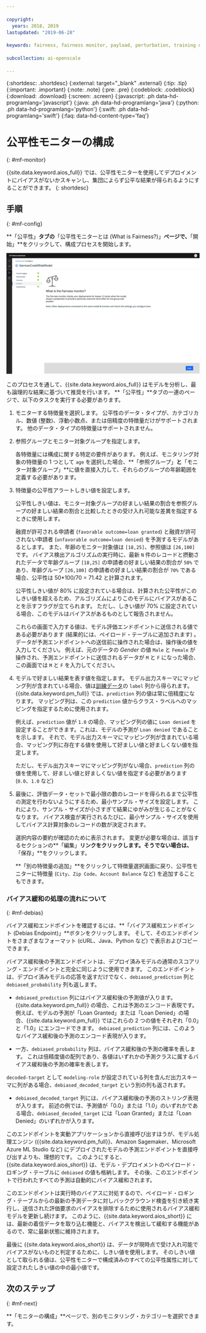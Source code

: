 ```yaml
---

copyright:
  years: 2018, 2019
lastupdated: "2019-06-28"

keywords: fairness, fairness monitor, payload, perturbation, training data, debiased

subcollection: ai-openscale

---
```


{:shortdesc: .shortdesc}
{:external: target="_blank" .external}
{:tip: .tip}
{:important: .important}
{:note: .note}
{:pre: .pre}
{:codeblock: .codeblock}
{:download: .download}
{:screen: .screen}
{:javascript: .ph data-hd-programlang='javascript'}
{:java: .ph data-hd-programlang='java'}
{:python: .ph data-hd-programlang='python'}
{:swift: .ph data-hd-programlang='swift'}
{:faq: data-hd-content-type='faq'}

# 公平性モニターの構成
{: #mf-monitor}

{{site.data.keyword.aios_full}} では、公平性モニターを使用してデプロイメントにバイアスがないかスキャンし、集団によらず公平な結果が得られるようにすることができます。
{: shortdesc}

## 手順
{: #mf-config}

**「公平性」**タブの**「公平性モニターとは (What is Fairness?)」**ページで、**「開始」**をクリックして、構成プロセスを開始します。

![「公平性モニターとは (What is Fairness?)」ページ](images/fair-what-is.png)

このプロセスを通して、{{site.data.keyword.aios_full}} はモデルを分析し、最も論理的な結果に基づいて推奨を行います。 **「公平性」**タブの一連のページで、以下のタスクを実行する必要があります。

1. モニターする特徴量を選択します。 公平性のデータ・タイプが、カテゴリカル、数値 (整数)、浮動小数点、または倍精度の特徴量だけがサポートされます。 他のデータ・タイプの特徴量はサポートされません。

1. 参照グループとモニター対象グループを指定します。

   各特徴量には構成に関する特定の要件があります。 例えば、モニタリング対象の特徴量の 1 つとして `age` を選択した場合、**「参照グループ」**と**「モニター対象グループ」**に値を直接入力して、それらのグループの年齢範囲を定義する必要があります。

1.  特徴量の公平性アラートしきい値を設定します。

    公平性しきい値は、モニター対象グループの好ましい結果の割合を参照グループの好ましい結果の割合と比較したときの受け入れ可能な差異を指定するときに使用します。

    融資が許可される申請者 (`favorable outcome=loan granted`) と融資が許可されない申請者 (`unfavorable outcome=loan denied`) を予測するモデルがあるとします。 また、年齢のモニター対象値は `[18,25]`、参照値は `[26,100]` です。 バイアス検出アルゴリズムの実行時に、最新 `N` 件のレコードと摂動されたデータで年齢グループ `[18,25]` の申請者の好ましい結果の割合が `50%` であり、年齢グループ `[26,100]` の申請者の好ましい結果の割合が `70%` である場合、公平性は 50*100/70 = 71.42 と計算されます。

    公平性しきい値が 80% に設定されている場合は、計算された公平性がこのしきい値を超えるため、アルゴリズムによりこのモデルにバイアスがあることを示すフラグが立てられます。 ただし、しきい値が 70% に設定されている場合、このモデルはバイアスがあるものとして報告されません。

     これらの画面で入力する値は、モデル評価エンドポイントに送信される値である必要があります (結果的には、ペイロード・テーブルに追加されます) 。 データが予測エンドポイントへの送信前に操作された場合は、操作後の値を入力してください。 例えば、元のデータの *Gender* の値 `Male` と `Female` が操作され、予測エンドポイントに送信されるデータが `M` と `F` になった場合、この画面では `M` と `F` を入力してください。

1.  モデルで好ましい結果を表す値を指定します。 モデル出力スキーマにマッピング列が含まれている場合、値は[訓練データ](/docs/services/ai-openscale?topic=ai-openscale-trainingdata#trainingdata)の `label` 列から得られます。 {{site.data.keyword.pm_full}} では、`prediction` 列の値は常に倍精度になります。 マッピング列は、この `prediction` 値からクラス・ラベルへのマッピングを指定するために使用されます。

    例えば、`prediction` 値が `1.0` の場合、マッピング列の値に `Loan denied` を設定することができます。これは、モデルの予測が `Loan denied` であることを示します。 それで、モデル出力スキーマにマッピング列が含まれている場合、マッピング列に存在する値を使用して好ましい値と好ましくない値を指定します。

    ただし、モデル出力スキーマにマッピング列がない場合、`prediction` 列の値を使用して、好ましい値と好ましくない値を指定する必要があります (`0.0`、`1.0` など)

1.  最後に、評価データ・セットで最小限の数のレコードを得られるまで公平性の測定を行わないようにするため、最小サンプル・サイズを設定します。 これにより、サンプル・サイズが小さすぎて結果にゆがみが生じることがなくなります。 バイアス検査が実行されるたびに、最小サンプル・サイズを使用してバイアス計算対象のレコードの数が決定されます。

    選択内容の要約が確認のために表示されます。 変更が必要な場合は、該当するセクションの**「編集」**リンクをクリックします。そうでない場合は、**「保存」**をクリックします。

    **「別の特徴量の追加」**をクリックして特徴量選択画面に戻り、公平性モニターに特徴量 (`City`、`Zip Code`、`Account Balance` など) を追加することもできます。

### バイアス緩和の処理の流れについて
{: #mf-debias}

バイアス緩和エンドポイントを確認するには、**「バイアス緩和エンドポイント (Debias Endpoint)」**ボタンをクリックします。 そして、そのエンドポイントをさまざまなフォーマット (cURL、Java、Python など) で表示およびコピーできます。 

バイアス緩和後の予測エンドポイントは、デプロイ済みモデルの通常のスコアリング・エンドポイントと完全に同じように使用できます。 このエンドポイントは、デプロイ済みモデルの応答を返すだけでなく、`debiased_prediction` 列と `debiased_probability` 列も返します。

- `debiased_prediction` 列にはバイアス緩和後の予測値が入ります。 {{site.data.keyword.pm_full}} の場合、これは予測のエンコード表現です。 例えば、モデルの予測が「Loan Granted」または「Loan Denied」の場合、{{site.data.keyword.pm_full}} ではこれらの 2 つの値をそれぞれ「0.0」と「1.0」にエンコードできます。 `debiased_prediction` 列には、このようなバイアス緩和後の予測のエンコード表現が入ります。

- 一方、`debiased_probability` 列は、バイアス緩和後の予測の確率を表します。 これは倍精度値の配列であり、各値はいずれかの予測クラスに属するバイアス緩和後の予測の確率を表します。

`decoded-target` として `modeling-role` が設定されている列を含んだ出力スキーマに列がある場合、`debiased_decoded_target` という別の列も返されます。

- `debiased_decoded_target` 列には、バイアス緩和後の予測のストリング表現が入ります。 前述の例では、予測値が「0.0」または「1.0」のいずれかである場合、`debiased_decoded_target` には「Loan Granted」または「Loan Denied」のいずれかが入ります。

このエンドポイントを実動アプリケーションから直接呼び出すほうが、モデル処理エンジン ({{site.data.keyword.pm_full}}、Amazon Sagemaker、Microsoft Azure ML Studio など) にデプロイされたモデルの予測エンドポイントを直接呼び出すよりも、理想的です。 このようにすると、{{site.data.keyword.aios_short}} は、モデル・デプロイメントのペイロード・ロギング・テーブルに `debiased` の値も格納します。 その後、このエンドポイントで行われたすべての予測は自動的にバイアス緩和されます。

このエンドポイントは実行時のバイアスに対処するので、ペイロード・ロギング・テーブルからの最新の予測データに対しバックグラウンド検査を引き続き実行し、送信された評価要求のバイアスを排除するために使用されるバイアス緩和モデルを更新し続けます。 このように、{{site.data.keyword.aios_short}} には、最新の着信データを取り込む機能と、バイアスを検出して緩和する機能があるので、常に最新状態に維持されます。

最後に {{site.data.keyword.aios_short}} は、データが現時点で受け入れ可能でバイアスがないものと判定するために、しきい値を使用します。 そのしきい値として取られる値は、公平性モニターで構成済みのすべての公平性属性に対して設定されたしきい値の中の最小値です。

## 次のステップ
{: #mf-next}

**「モニターの構成」**ページで、別のモニタリング・カテゴリーを選択できます。
